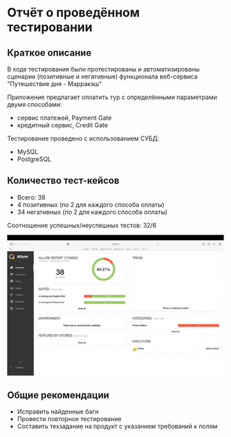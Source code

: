 # Отчёт о проведённом тестировании

## Краткое описание

В ходе тестирования были протестированы и  автоматизированы сценарии (позитивные и негативные) функционала веб-сервиса "Путешествие дня - Марракэш"

Приложение предлагает оплатить тур с определёнными параметрами двумя способами:

- сервис платежей, Payment Gate
- кредитный сервис, Credit Gate

Тестирование проведено с использованием СУБД:

- MySQL
- PostgreSQL

## Количество тест-кейсов

- Всего: 38
- 4 позитивных (по 2 для каждого способа оплаты)
- 34 негативных (по 2 для каждого способа оплаты)

Соотношение успешных/неуспешных тестов: 32/6

![Allure](https://github.com/YuraQA53/diplom-project/blob/main/documents/Allure.png)


## Общие рекомендации

- Исправить найденные баги
- Провести повторное тестирование
- Составить техзадание на продукт с указанием требований к полям